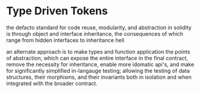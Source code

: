 # Type Driven Tokens

the defacto standard for code reuse, modularity, and abstraction in solidity is through object and
interface inheritance, the consequences of which range from hidden interfaces to inheritance hell

an alternate approach is to make types and function application the points of abstraction, which can
expose the entire interface in the final contract, remove the necessity for inheritance, enable more
idomatic api's, and make for significantly simplified in-langauge testing; allowing the testing of
data structures, their morphisms, and their invariants both in isolation and when integrated with
the broader contract.
